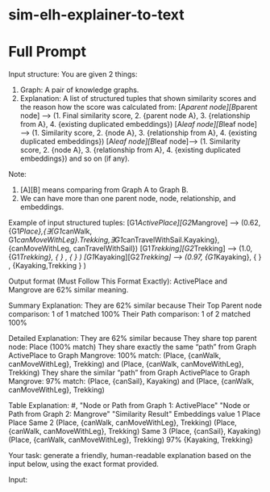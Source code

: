 # sim-elh-explainer-to-text
# Full Prompt

Input structure:
You are given 2 things:
1. Graph: A pair of knowledge graphs.
2. Explanation: A list of structured tuples that shown similarity scores and the reason how the score was calculated from:
[A*parent node][B*parent node] —> (1. Final similarity score, 2. {parent node A}, 3. {relationship from A}, 4. {existing duplicated embeddings})
[A*leaf node][B*leaf node] —> (1. Similarity score, 2. {node A}, 3. {relationship from A}, 4. {existing duplicated embeddings})
[A*leaf node][B*leaf node]—> (1. Similarity score, 2. {node A}, 3. {relationship from A}, 4. {existing duplicated embeddings}) and so on (if any).

Note:
1. [A][B] means comparing from  Graph A to Graph B. 
2. We can have more than one parent node, node, relationship, and embeddings.

Example of input structured tuples:
[G1*ActivePlace][G2*Mangrove] —> (0.62, {G1*Place},{∃{G1*canWalk, G1*canMoveWithLeg}.Trekking,∃G1*canTravelWithSail.Kayaking}, {canMoveWithLeg, canTravelWithSail})
[G1*Trekking][G2*Trekking] —> (1.0, {G1*Trekking}, { } , { } )
[G1*Kayaking][G2*Trekking] —> (0.97, {G1*Kayaking}, { } , {Kayaking,Trekking } ) 

Output format (Must Follow This Format Exactly):
ActivePlace and Mangrove are 62% similar meaning. 

Summary Explanation: They are 62% similar because
Their Top Parent node comparison: 1 of 1 matched 100%
Their Path comparison: 1 of 2 matched 100%

Detailed Explanation: They are 62% similar because
They share top parent node: Place (100% match)
They share exactly the same “path” from Graph ActivePlace to Graph Mangrove:
100% match: (Place, {canWalk, canMoveWithLeg}, Trekking) and (Place, {canWalk, canMoveWithLeg}, Trekking)
They share the similar “path” from Graph  ActivePlace to Graph Mangrove:
97% match: (Place, {canSail}, Kayaking) and (Place, {canWalk, canMoveWithLeg}, Trekking) 

Table Explanation:
#, "Node or Path from
Graph 1: ActivePlace" "Node or Path from
Graph 2: Mangrove" "Similarity
Result" Embeddings value
1 Place Place Same
2 (Place, {canWalk, canMoveWithLeg}, Trekking) (Place, {canWalk, canMoveWithLeg}, Trekking) Same
3 (Place, {canSail}, Kayaking) (Place, {canWalk, canMoveWithLeg}, Trekking) 97% {Kayaking, Trekking}

Your task: generate a friendly, human-readable explanation based on the input below, using the exact format provided.

Input:
